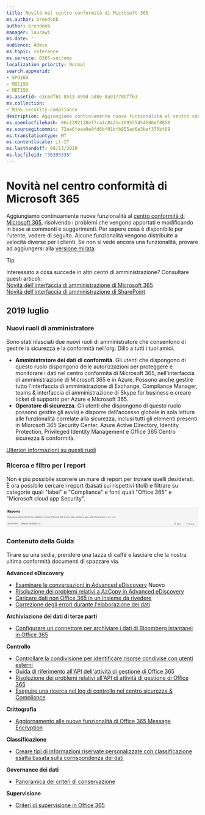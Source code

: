 ```yaml
---
title: Novità nel centro conformità di Microsoft 365
ms.author: brendonb
author: brendonb
manager: laurawi
ms.date: ''
audience: Admin
ms.topic: reference
ms.service: O365-seccomp
localization_priority: Normal
search.appverid:
- SPO160
- MOE150
- MET150
ms.assetid: e3c6df61-8513-499d-ad8e-8a91770bff63
ms.collection:
- M365-security-compliance
description: Aggiungiamo continuamente nuove funzionalità al centro conformità di Microsoft 365, risolvendo i problemi che vengono apportati e modificando in base ai commenti e suggerimenti. Scoprire cosa è stato fino a questo mese.
ms.openlocfilehash: 06c1292138ef7ca4c8421c169555454686ef8858
ms.sourcegitcommit: 72ee6feaa0e0fd6bf01bfb855ad6e3bef370bf89
ms.translationtype: MT
ms.contentlocale: it-IT
ms.lasthandoff: 08/13/2019
ms.locfileid: "36393335"
---
```

# <a name="whats-new-in-the-microsoft-365-compliance-center"></a>Novità nel centro conformità di Microsoft 365

Aggiungiamo continuamente nuove funzionalità al [centro conformità di Microsoft 365](microsoft-365-compliance-center.md), risolvendo i problemi che vengono apportati e modificando in base ai commenti e suggerimenti. Per sapere cosa è disponibile per l'utente, vedere di seguito. Alcune funzionalità vengono distribuite a velocità diverse per i clienti. Se non si vede ancora una funzionalità, provare ad aggiungersi alla [versione mirata](https://docs.microsoft.com/office365/admin/manage/release-options-in-office-365).

> [!TIP]
> Interessato a cosa succede in altri centri di amministrazione? Consultare questi articoli:<br>[Novità dell'interfaccia di amministrazione di Microsoft 365](https://docs.microsoft.com/office365/admin/whats-new-in-preview?view=o365-worldwide)<br>[Novità dell'interfaccia di amministrazione di SharePoint](https://docs.microsoft.com/sharepoint/what-s-new-in-admin-center)

## <a name="july-2019"></a>2019 luglio

### <a name="new-admin-roles"></a>Nuovi ruoli di amministratore

Sono stati rilasciati due nuovi ruoli di amministratore che consentono di gestire la sicurezza e la conformità nell'org. Dillo a tutti i tuoi amici.

- **Amministratore dei dati di conformità**. Gli utenti che dispongono di questo ruolo dispongono delle autorizzazioni per proteggere e monitorare i dati nel centro conformità di Microsoft 365, nell'interfaccia di amministrazione di Microsoft 365 e in Azure. Possono anche gestire tutto l'interfaccia di amministrazione di Exchange, Compliance Manager, teams & interfaccia di amministrazione di Skype for business e creare ticket di supporto per Azure e Microsoft 365.
- **Operatore di sicurezza**. Gli utenti che dispongono di questo ruolo possono gestire gli avvisi e disporre dell'accesso globale in sola lettura alle funzionalità correlate alla sicurezza, inclusi tutti gli elementi presenti in Microsoft 365 Security Center, Azure Active Directory, Identity Protection, Privileged Identity Management e Office 365 Centro sicurezza & conformità.

[Ulteriori informazioni su questi ruoli](https://docs.microsoft.com/office365/securitycompliance/permissions-microsoft-365-compliance-security)

### <a name="search-and-filtering-for-reports"></a>Ricerca e filtro per i report

Non è più possibile scorrere un mare di report per trovare quelli desiderati. È ora possibile cercare i report (basati sui rispettivi titoli) e filtrare su categorie quali "label" e "Compliance" e fonti quali "Office 365" e "Microsoft cloud app Security".

![Acquisizione dello schermo dei pulsanti di ricerca e del filtro per i report con un filtro applicato](media/mcc_report_filtering.png)

### <a name="help-content"></a>Contenuto della Guida

Tirare su una sedia, prendere una tazza di caffè e lasciare che la nostra ultima conformità documenti di spazzare via.

**Advanced eDiscovery**
- [Esaminare le conversazioni in Advanced eDiscovery](compliance20/conversation-review-sets.md) Nuovo
- [Risoluzione dei problemi relativi a AzCopy in Advanced eDiscovery](compliance20/troubleshooting-azcopy.md)
- [Caricare dati non Office 365 in un insieme da rivedere](compliance20/load-non-office365-data.md)
- [Correzione degli errori durante l'elaborazione dei dati](compliance20/error-remediation.md)

**Archiviazione dei dati di terze parti**
- [Configurare un connettore per archiviare i dati di Bloomberg istantanei in Office 365](archive-instant-bloomberg-data.md)

**Controllo**
- [Controllare la condivisione per identificare risorse condivise con utenti esterni](use-sharing-auditing.md)
- [Guida di riferimento all'API dell'attività di gestione di Office 365](https://docs.microsoft.com/office/office-365-management-api/office-365-management-activity-api-reference)
- [Risoluzione dei problemi relativi all'API di attività di gestione di Office 365](https://docs.microsoft.com/office/office-365-management-api/troubleshooting-the-office-365-management-activity-api)
- [Eseguire una ricerca nel log di controllo nel centro sicurezza & Compliance](search-the-audit-log-in-security-and-compliance.md)

**Crittografia**
- [Aggiornamento alle nuove funzionalità di Office 365 Message Encryption](legacy-information-for-message-encryption.md)

**Classificazione**
- [Creare tipi di informazioni riservate personalizzate con classificazione esatta basata sulla corrispondenza dei dati](create-custom-sensitive-information-types-with-exact-data-match-based-classification.md)

**Governance dei dati**
- [Panoramica dei criteri di conservazione](retention-policies.md)

**Supervisione**
- [Criteri di supervisione in Office 365](supervision-policies.md)